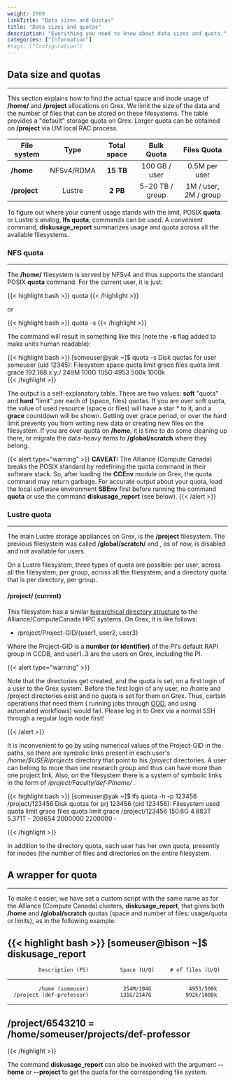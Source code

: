 ```yaml
---
weight: 2000
linkTitle: "Data sizes and Quotas"
title: "Data sizes and quotas"
description: "Everything you need to know about data sizes and quota."
categories: ["Information"]
#tags: ["Configuration"]
---
```


## Data size and quotas
---

This section explains how to find the actual space and inode usage of __/home/__ and __/project__ allocations on Grex. We limit the size of the data and the number of files that can be stored on these filesystems. The table provides a "default" storage quota on Grex. Larger quota can be obtained on __/project__ via UM local RAC process.

| File system         | Type        | Total space | Bulk Quota       | Files Quota    |
| -----------         | :---:       | :---------: | :------------:   | :------------: |
| __/home__           | NFSv4/RDMA  | **15 TB**   | 100 GB / user    |0.5M per user   |
| __/project__        | Lustre      | **2 PB**    | 5-20 TB / group  | 1M / user, 2M / group |

To figure out where your current usage stands with the limit, POSIX __quota__ or Lustre's analog, __lfs quota__, commands can be used. A convenient command, __diskusage_report__ summarizes usage and quota across all the available filesystems.

### NFS quota 
---

The __/home/__ filesystem is served by NFSv4 and thus supports the standard POSIX __quota__ command. For the current user, it is just:

{{< highlight bash >}}
quota
{{< /highlight >}}

or

{{< highlight bash >}}
quota -s
{{< /highlight >}}

The command will result in something like this (note the __-s__ flag added to make units human readable):

{{< highlight bash >}}
[someuser@yak ~]$ quota -s
  Disk quotas for user someuser (uid 12345):
     Filesystem  space quota limit grace files quota limit grace
192.168.x.y:/   249M  100G  105G        4953  500k 1000k       
{{< /highlight >}}

The output is a self-explanatory table. There are two values: __soft__ "quota" and __hard__ "limit" per each of (space, files) quotas. If you are over soft quota, the value of used resource (space or files) will have a star _*_ to it, and a __grace__ countdown will be shown. Getting over grace period, or over the hard limit prevents you from writing new data or creating new files on the filesystem. If you are over quota on __/home__, it is time to do some cleaning up there, or migrate the data-heavy items to __/global/scratch__ where they belong.

{{< alert type="warning" >}}
__CAVEAT:__ The Alliance (Compute Canada) breaks the POSIX standard by redefining the quota command in their software stack. So, after loading the __CCEnv__ module on Grex, the quota command may return garbage. For accurate output about your quota, load the local software environment __SBEnv__ first before running the command __quota__ or use the command __diskusage_report__ (see below).
{{< /alert >}}

### Lustre quota
---

The main Lustre storage appliances on Grex, is the __/project__ filesystem. The previous filesystem was called __/global/scratch/__ and , as of now, is disabled and not available for users. 

On a Lustre filesystem, three types of quota are possible: per user, across all the filesystem; per group, across all the filesystem; and a directory quota that is per directory, per group. 

#### /project/ (current)

This filesystem has a similar [hierarchical directory structure](https://docs.alliancecan.ca/wiki/Project_layout) to the Alliance/ComputeCanada HPC systems. On Grex, it is like follows:

 *  /project/Project-GID/{user1, user2, user3} 

Where the Project-GID is a __number (or identifier)__ of the PI's default RAPI group in CCDB, and user1..3 are the users on Grex, including the PI. 

{{< alert type="warning" >}}

Note that the directories get created, and the quota is set, on a first login of a user to the Grex system. Before the first login of any user, no /home and /project directories exist and no quota is set for them on Grex. Thus, certain operations that need them ( running jobs through [OOD](/ood), and using automated workflows) would fail. Please log in to Grex via a normal SSH through a regular login node first!

{{< /alert >}}

It is inconvenient to go by using numerical values of the Project-GID in the paths, so there are symbolic links present in each user's _/home/$USER/projects_ directory that point to his _/project_ directories.  A user can belong to more than one research group and thus can have more than one project link. Also, on the filesystem there is a system of symbolic links in the form of _/project/Faculty/def-PIname/_ . 

{{< highlight bash >}}
[someuser@yak ~]$ lfs quota -h -p 123456 /project/123456
Disk quotas for prj 123456 (pid 123456):
     Filesystem    used   quota   limit   grace   files   quota   limit   grace
/project/123456
                 150.6G  4.883T  5.371T       -  208654  2000000 2200000       -   

{{< /highlight >}}

In addition to the directory quota, each user has her own quota, presently for inodes (the number of files and directories on the entire filesystem. 
<!--
#### /global/scratch/  (old)

The __/global/scratch/__ filesystem is actually a link to a Lustre filesystem called __/sbb/__. We have retained the old name for compatibility with the old Lustre filesystem that was used on Grex between 2011 and 2017. Lustre filesystem provides a __lfs quota__ sub-command that requires the name of the filesystem specified. So, for the current user, the command to get current usage {space and number of files}, in the human-readable units, would be as follows:

{{< highlight bash >}}
lfs quota -h -u $USER /sbb
{{< /highlight >}}

With the output:

{{< highlight bash >}}
[someuser@yak ~]$ lfs quota -h -u $USER /sbb
 Disk quotas for usr someuser (uid 12345):
 Filesystem  used   quota  limit  grace   files  quota   limit  grace
      /sbb   622G  2.644T  3.653T     - 5070447 6000000 7000000     -
{{< /highlight >}}

Presently the  group or directory quotas on __/global/scratch__ are not enforced.

If you are over quota on Lustre __/global/scratch__ filesystem, just like for NFS, there will be a star to the value exceeding the limit, and the grace countdown will be active. 
-->
## A wrapper for quota
---

To make it easier, we have set a custom script with the same name as for the Alliance (Compute Canada) clusters, __diskusage_report__, that gives both __/home__ and __/global/scratch__ quotas (space and number of files: usage/quota or limits), as in the following example:

{{< highlight bash >}}
[someuser@bison ~]$  diskusage_report 
------------------------------------------------------------------------
              Description (FS)          Space (U/Q)     # of files (U/Q)
------------------------------------------------------------------------
              /home (someuser)           254M/104G            4953/500k
      /project (def-professor)          131G/2147G           992k/1000k
------------------------------------------------------------------------
   /project/6543210 = /home/someuser/projects/def-professor
------------------------------------------------------------------------
{{< /highlight >}}

<!--
for more details[^1], run the command:

[^1]: These options are not implemented on the Alliance clusters.

{{< highlight bash >}}
diskusage_report -dd -vv
{{< /highlight >}}

as in the example:

{{< highlight bash >}}
[someuser@bison ~]$ diskusage_report -dd -vv
+ Space and Inode quotas for user: someuser
+ Date: Thu Feb 24, 2022
          Description (FS)      Space (U/Q/L)   # of files(U/Q/L)
          /home (someuser)     254M/104G/110G     4953/500k/1000k
/global/scratch (someuser)    131G/2147G/3221G   992k/1000k/1100k

FS ==> File System (/home, /global/scratch)
U  ==> Current Usage (Space, Inode)        
Q  ==> Soft Quota (Space, Inode)           
L  ==> Hard Quota (Space, Inode)    
{{< /highlight >}}
-->

The command __diskusage_report__ can also be invoked with the argument __--home__ or __--project__ to get the quota for the corresponding file system.

<!-- {{< treeview display="tree" />}} -->

<!-- Changes and update:
* Last reviewed on: Apr 29, 2024.
-->

